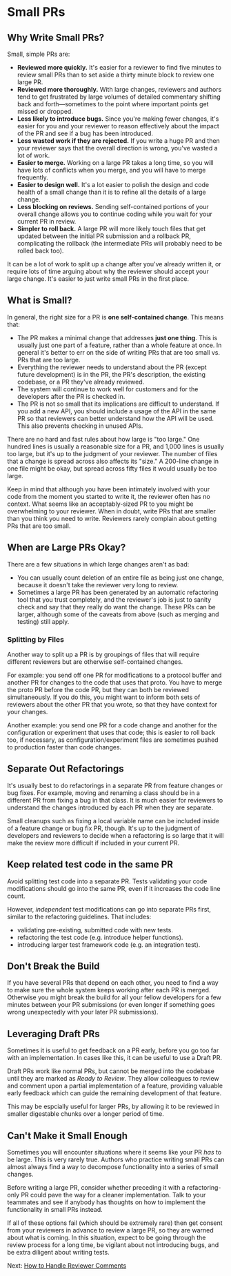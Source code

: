 # Small PRs

## Why Write Small PRs?

Small, simple PRs are:

- **Reviewed more quickly.** It's easier for a reviewer to find five minutes to
  review small PRs than to set aside a thirty minute block to review one large
  PR.
- **Reviewed more thoroughly.** With large changes, reviewers and authors tend
  to get frustrated by large volumes of detailed commentary shifting back and
  forth—sometimes to the point where important points get missed or dropped.
- **Less likely to introduce bugs.** Since you're making fewer changes, it's
  easier for you and your reviewer to reason effectively about the impact of the
  PR and see if a bug has been introduced.
- **Less wasted work if they are rejected.** If you write a huge PR and then
  your reviewer says that the overall direction is wrong, you've wasted a lot of
  work.
- **Easier to merge.** Working on a large PR takes a long time, so you will have
  lots of conflicts when you merge, and you will have to merge frequently.
- **Easier to design well.** It's a lot easier to polish the design and code
  health of a small change than it is to refine all the details of a large
  change.
- **Less blocking on reviews.** Sending self-contained portions of your overall
  change allows you to continue coding while you wait for your current PR in
  review.
- **Simpler to roll back.** A large PR will more likely touch files that get
  updated between the initial PR submission and a rollback PR, complicating the
  rollback (the intermediate PRs will probably need to be rolled back too).

It can be a lot of work to split up a change after you've already written it, or
require lots of time arguing about why the reviewer should accept your large
change. It's easier to just write small PRs in the first place.

## What is Small?

In general, the right size for a PR is **one self-contained change**. This means
that:

- The PR makes a minimal change that addresses **just one thing**. This is
  usually just one part of a feature, rather than a whole feature at once. In
  general it's better to err on the side of writing PRs that are too small vs.
  PRs that are too large.
- Everything the reviewer needs to understand about the PR (except future
  development) is in the PR, the PR's description, the existing codebase, or a
  PR they've already reviewed.
- The system will continue to work well for customers and for the developers
  after the PR is checked in.
- The PR is not so small that its implications are difficult to understand. If
  you add a new API, you should include a usage of the API in the same PR so
  that reviewers can better understand how the API will be used. This also
  prevents checking in unused APIs.

There are no hard and fast rules about how large is "too large." One hundred
lines is usually a reasonable size for a PR, and 1,000 lines is usually too
large, but it's up to the judgment of your reviewer. The number of files that a
change is spread across also affects its "size." A 200-line change in one file
might be okay, but spread across fifty files it would usually be too large.

Keep in mind that although you have been intimately involved with your code from
the moment you started to write it, the reviewer often has no context. What
seems like an acceptably-sized PR to you might be overwhelming to your reviewer.
When in doubt, write PRs that are smaller than you think you need to write.
Reviewers rarely complain about getting PRs that are too small.

## When are Large PRs Okay?

There are a few situations in which large changes aren't as bad:

- You can usually count deletion of an entire file as being just one change,
  because it doesn't take the reviewer very long to review.
- Sometimes a large PR has been generated by an automatic refactoring tool that
  you trust completely, and the reviewer's job is just to sanity check and say
  that they really do want the change. These PRs can be larger, although some of
  the caveats from above (such as merging and testing) still apply.

### Splitting by Files

Another way to split up a PR is by groupings of files that will require
different reviewers but are otherwise self-contained changes.

For example: you send off one PR for modifications to a protocol buffer and
another PR for changes to the code that uses that proto. You have to merge the
proto PR before the code PR, but they can both be reviewed simultaneously. If
you do this, you might want to inform both sets of reviewers about the other PR
that you wrote, so that they have context for your changes.

Another example: you send one PR for a code change and another for the
configuration or experiment that uses that code; this is easier to roll back
too, if necessary, as configuration/experiment files are sometimes pushed to
production faster than code changes.

## Separate Out Refactorings

It's usually best to do refactorings in a separate PR from feature changes or
bug fixes. For example, moving and renaming a class should be in a different PR
from fixing a bug in that class. It is much easier for reviewers to understand
the changes introduced by each PR when they are separate.

Small cleanups such as fixing a local variable name can be included inside of a
feature change or bug fix PR, though. It's up to the judgment of developers and
reviewers to decide when a refactoring is so large that it will make the review
more difficult if included in your current PR.

## Keep related test code in the same PR

Avoid splitting test code into a separate PR. Tests validating your code
modifications should go into the same PR, even if it increases the code line
count.

However, _independent_ test modifications can go into separate PRs first,
similar to the refactoring guidelines. That includes:

- validating pre-existing, submitted code with new tests.
- refactoring the test code (e.g. introduce helper functions).
- introducing larger test framework code (e.g. an integration test).

## Don't Break the Build

If you have several PRs that depend on each other, you need to find a way to
make sure the whole system keeps working after each PR is merged. Otherwise you
might break the build for all your fellow developers for a few minutes between
your PR submissions (or even longer if something goes wrong unexpectedly with
your later PR submissions).

## Leveraging Draft PRs

Sometimes it is useful to get feedback on a PR early, before you go too far with
an implementation. In cases like this, it can be useful to use a Draft PR.

Draft PRs work like normal PRs, but cannot be merged into the codebase until
they are marked as _Ready to Review_. They allow colleagues to review and
comment upon a partial implementation of a feature, providing valuable early
feedback which can guide the remaining development of that feature.

This may be espcially useful for larger PRs, by allowing it to be reviewed in
smaller digestable chunks over a longer period of time.

## Can't Make it Small Enough

Sometimes you will encounter situations where it seems like your PR _has_ to be
large. This is very rarely true. Authors who practice writing small PRs can
almost always find a way to decompose functionality into a series of small
changes.

Before writing a large PR, consider whether preceding it with a refactoring-only
PR could pave the way for a cleaner implementation. Talk to your teammates and
see if anybody has thoughts on how to implement the functionality in small PRs
instead.

If all of these options fail (which should be extremely rare) then get consent
from your reviewers in advance to review a large PR, so they are warned about
what is coming. In this situation, expect to be going through the review process
for a long time, be vigilant about not introducing bugs, and be extra diligent
about writing tests.

Next: [How to Handle Reviewer Comments](handling-comments.md)
